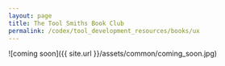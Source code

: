 ```yaml
---
layout: page
title: The Tool Smiths Book Club
permalink: /codex/tool_development_resources/books/ux
---
```

![coming soon]({{ site.url }}/assets/common/coming_soon.jpg)